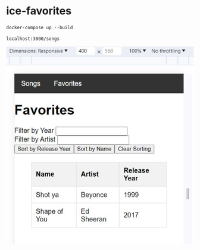 # ice-favorites

```
docker-compose up --build 
```
```
localhost:3000/songs
```

![alt text](https://github.com/chrizzking85/ice-favorites/blob/main/screenshot.JPG?raw=true)